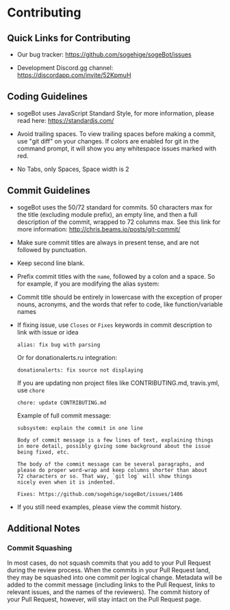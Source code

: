 Contributing
============

Quick Links for Contributing
----------------------------

- Our bug tracker:
  https://github.com/sogehige/sogeBot/issues

- Development Discord.gg channel:
  https://discordapp.com/invite/52KpmuH

Coding Guidelines
-----------------

- sogeBot uses JavaScript Standard Style, for more
  information, please read here:
  https://standardjs.com/

- Avoid trailing spaces.  To view trailing spaces before making a
  commit, use "git diff" on your changes.  If colors are enabled for
  git in the command prompt, it will show you any whitespace issues
  marked with red.

- No Tabs, only Spaces, Space width is 2

Commit Guidelines
-----------------

- sogeBot uses the 50/72 standard for commits.  50 characters max
  for the title (excluding module prefix), an empty line, and then a
  full description of the commit, wrapped to 72 columns max.  See this
  link for more information: http://chris.beams.io/posts/git-commit/

- Make sure commit titles are always in present tense, and are not
  followed by punctuation.

- Keep second line blank.

- Prefix commit titles with the `name`, followed by a colon and a
  space. So for example, if you are modifying the alias system:

- Commit title should be entirely in lowercase with the exception of proper
  nouns, acronyms, and the words that refer to code, like function/variable names

- If fixing issue, use `Closes` or `Fixes` keywords in commit description to
  link with issue or idea

    `alias: fix bug with parsing`

  Or for donationalerts.ru integration:

    `donationalerts: fix source not displaying`

  If you are updating non project files like CONTRIBUTING.md, travis.yml, use `chore`

    `chore: update CONTRIBUTING.md`

  Example of full commit message:

    ```text
    subsystem: explain the commit in one line

    Body of commit message is a few lines of text, explaining things
    in more detail, possibly giving some background about the issue
    being fixed, etc.

    The body of the commit message can be several paragraphs, and
    please do proper word-wrap and keep columns shorter than about
    72 characters or so. That way, `git log` will show things
    nicely even when it is indented.

    Fixes: https://github.com/sogehige/sogeBot/issues/1406
    ```

- If you still need examples, please view the commit history.

## Additional Notes

### Commit Squashing

In most cases, do not squash commits that you add to your Pull Request during
the review process. When the commits in your Pull Request land, they may be
squashed into one commit per logical change. Metadata will be added to the
commit message (including links to the Pull Request, links to relevant issues,
and the names of the reviewers). The commit history of your Pull Request,
however, will stay intact on the Pull Request page.